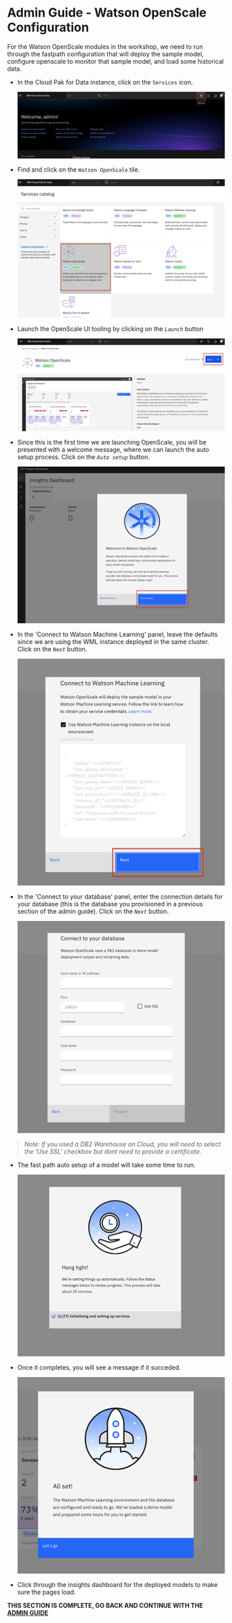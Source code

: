 # Admin Guide - Watson OpenScale Configuration

For the Watson OpenScale modules in the workshop, we need to run through the fastpath configuration that will deploy the sample model, configure openscale to monitor that sample model, and load some historical data.

* In the Cloud Pak for Data instance, click on the `Services` icon.

  ![Service](../workshop/.gitbook/assets/images/navigation/services.png)

* Find and click on the `Watson OpenScale` tile.

  ![Openscale Tile](../workshop/.gitbook/assets/images/openscale/services-wos-tile.png)

* Launch the OpenScale UI tooling by clicking on the *`Launch`* button

  ![Openscale Launch](../workshop/.gitbook/assets/images/openscale/services-wos-launch.png)

* Since this is the first time we are launching OpenScale, you will be presented with a welcome message, where we can launch the auto setup process. Click on the *`Auto setup`* button.

  ![Openscale Auto Setup Launch](../workshop/.gitbook/assets/images/openscale/openscale-autosetup-start.png)

* In the 'Connect to Watson Machine Learning' panel, leave the defaults since we are using the WML instance deployed in the same cluster. Click on the *`Next`* button.

  ![Openscale Auto Setup WML](../workshop/.gitbook/assets/images/openscale/openscale-autosetup-wml.png)

* In the 'Connect to your database' panel, enter the connection details for your database (this is the database you provisioned in a previous section of the admin guide). Click on the *`Next`* button.

  ![Openscale Auto Setup DB](../workshop/.gitbook/assets/images/openscale/openscale-autosetup-db.png)

>*Note: If you used a DB2 Warehouse on Cloud, you will need to select the 'Use SSL' checkbox but dont need to provide a certificate.*

* The fast path auto setup of a model will take some time to run.

  ![Openscale Auto Setup Running](../workshop/.gitbook/assets/images/openscale/openscale-autosetup-running.png)

* Once it completes, you will see a message if it succeded.

  ![Openscale Auto Setup Completed](../workshop/.gitbook/assets/images/openscale/openscale-autosetup-complete.png)

* Click through the insights dashboard for the deployed models to make sure the pages load.

__THIS SECTION IS COMPLETE, GO BACK AND CONTINUE WITH THE [ADMIN GUIDE](./README.md)__
